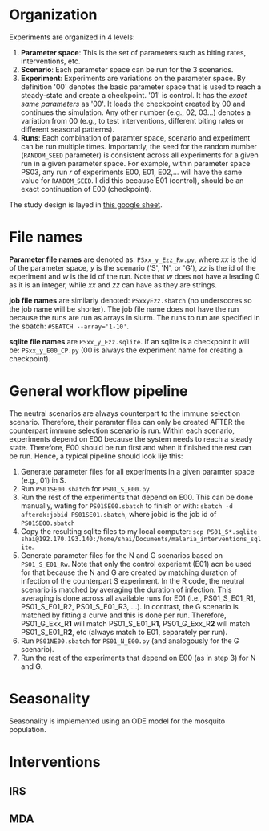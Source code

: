 # Organization
Experiments are organized in 4 levels:

1. **Parameter space**: This is the set of parameters such as biting rates, interventions, etc.
2. **Scenario**: Each parameter space can be run for the 3 scenarios.
3. **Experiment**: Experiments are variations on the parameter space. By definition '00' denotes the basic parameter space that is used to reach a steady-state and create a checkpoint. '01' is control. It has the *exact same parameters* as '00'. It loads the checkpoint created by 00 and continues the simulation. Any other number (e.g., 02, 03...) denotes a variation from 00 (e.g., to test interventions, different biting rates or different seasonal patterns).
4. **Runs**: Each combination of paramter space, scenario and experiment can be run multiple times. Importantly, the seed for the random number (`RANDOM_SEED` parameter) is consistent across all experiments for a given run in a given parameter space. For example, within parameter space PS03, any run *r* of experiments E00, E01, E02,... will have the same value for `RANDOM_SEED`. I did this because E01 (control), should be an exact continuation of E00 (checkpoint).

The study design is layed in [this google sheet](https://docs.google.com/spreadsheets/d/1AetmLv-3sxpv9blupDA04pF_Y0RYOod38sRxGu1SOuM/edit?usp=sharing).

# File names
**Parameter file names** are denoted as: `PSxx_y_Ezz_Rw.py`, where *xx* is the id of the parameter space, *y* is the scenario ('S', 'N', or 'G'), *zz* is the id of the experiment and *w* is the id of the run. Note that *w* does not have a leading 0 as it is an integer, while *xx* and *zz* can have as they are strings.

**job file names** are similarly denoted: `PSxxyEzz.sbatch` (no underscores so the job name will be shorter). The job file name does not have the run because the runs are run as arrays in slurm. The runs to run are specified in the sbatch: `#SBATCH --array='1-10'`.

**sqlite file names** are `PSxx_y_Ezz.sqlite`. If an sqlite is a checkpoint it will be: `PSxx_y_E00_CP.py` (00 is always the experiment name for creating a checkpoint).

# General workflow pipeline
The neutral scenarios are always counterpart to the immune selection scenario. Therefore, their paramter files can only be created AFTER the counterpart immune selection scenario is run. Within each scenario, experiments depend on E00 because the system needs to reach a steady state. Therefore, E00 should be run first and when it finished the rest can be run. Hence, a typical pipeline should look lije this:

1. Generate parameter files for all experiments in a given paramter space (e.g., 01) in S.
2. Run `PS01SE00.sbatch` for `PS01_S_E00.py`
3. Run the rest of the experiments that depend on E00. This can be done manually, wating for `PS01SE00.sbatch` to finish or with: `sbatch -d afterok:jobid PS01SE01.sbatch`, where jobid is the job id of `PS01SE00.sbatch`
4. Copy the resulting sqlite files to my local computer: `scp PS01_S*.sqlite shai@192.170.193.140:/home/shai/Documents/malaria_interventions_sqlite`.
5. Generate parameter files for the N and G scenarios based on `PS01_S_E01_Rw`. Note that only the control experiemt (E01) acn be used for that because the N and G are created by matching duration of infection of the counterpart S experiment. In the R code, the neutral scenario is matched by averaging the duration of infection. This averaging is done across all available runs for E01 (i.e., PS01_S_E01_R1, PS01_S_E01_R2, PS01_S_E01_R3, ...). In contrast, the G scenario is matched by fitting a curve and this is done per run. Therefore, PS01_G_Exx_R**1** will match PS01_S_E01_R**1**, PS01_G_Exx_R**2** will match PS01_S_E01_R**2**, etc (always match to E01, separately per run).
6. Run `PS01NE00.sbatch` for `PS01_N_E00.py` (and analogously for the G scenario).
7.  Run the rest of the experiments that depend on E00 (as in step 3) for N and G.

# Seasonality
Seasonality is implemented using an ODE model for the mosquito population.

# Interventions

## IRS

## MDA
